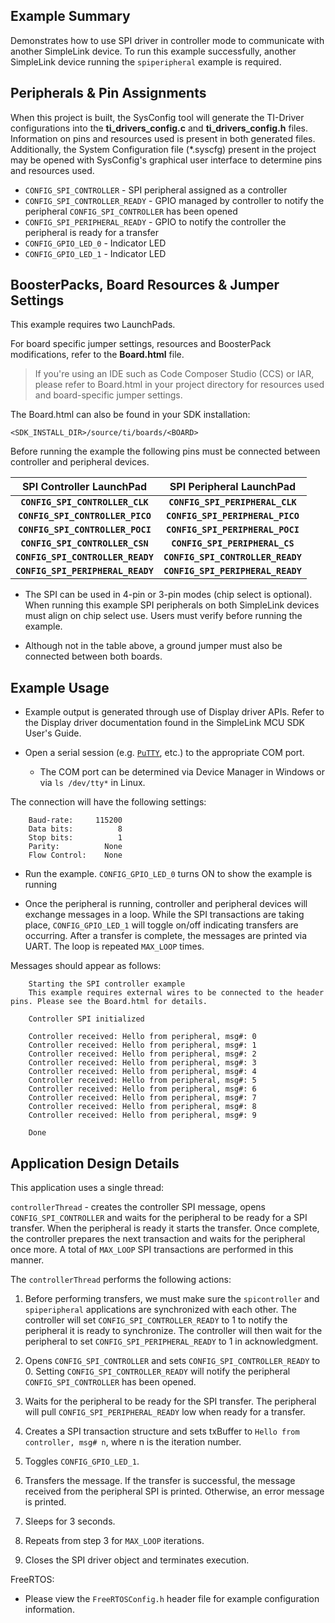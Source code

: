 ## Example Summary

Demonstrates how to use SPI driver in controller mode to communicate with another
SimpleLink device. To run this example successfully, another SimpleLink
device running the `spiperipheral` example is required.

## Peripherals & Pin Assignments

When this project is built, the SysConfig tool will generate the TI-Driver
configurations into the __ti_drivers_config.c__ and __ti_drivers_config.h__
files. Information on pins and resources used is present in both generated
files. Additionally, the System Configuration file (\*.syscfg) present in the
project may be opened with SysConfig's graphical user interface to determine
pins and resources used.

* `CONFIG_SPI_CONTROLLER` - SPI peripheral assigned as a controller
* `CONFIG_SPI_CONTROLLER_READY` - GPIO managed by controller to notify the
peripheral `CONFIG_SPI_CONTROLLER` has been opened
* `CONFIG_SPI_PERIPHERAL_READY` - GPIO to notify the controller the peripheral
is ready for a transfer
* `CONFIG_GPIO_LED_0` - Indicator LED
* `CONFIG_GPIO_LED_1` - Indicator LED

## BoosterPacks, Board Resources & Jumper Settings

This example requires two LaunchPads.

For board specific jumper settings, resources and BoosterPack modifications,
refer to the __Board.html__ file.

> If you're using an IDE such as Code Composer Studio (CCS) or IAR, please
refer to Board.html in your project directory for resources used and
board-specific jumper settings.

The Board.html can also be found in your SDK installation:

```text
<SDK_INSTALL_DIR>/source/ti/boards/<BOARD>
```

Before running the example the following pins must be connected between
controller and peripheral devices.

  |     SPI Controller LaunchPad      |      SPI Peripheral LaunchPad     |
  |:---------------------------------:|:---------------------------------:|
  | __`CONFIG_SPI_CONTROLLER_CLK`__   | __`CONFIG_SPI_PERIPHERAL_CLK`__   |
  | __`CONFIG_SPI_CONTROLLER_PICO`__  | __`CONFIG_SPI_PERIPHERAL_PICO`__  |
  | __`CONFIG_SPI_CONTROLLER_POCI`__  | __`CONFIG_SPI_PERIPHERAL_POCI`__  |
  | __`CONFIG_SPI_CONTROLLER_CSN`__   | __`CONFIG_SPI_PERIPHERAL_CS`__    |
  | __`CONFIG_SPI_CONTROLLER_READY`__ | __`CONFIG_SPI_CONTROLLER_READY`__ |
  | __`CONFIG_SPI_PERIPHERAL_READY`__ | __`CONFIG_SPI_PERIPHERAL_READY`__ |

* The SPI can be used in 4-pin or 3-pin modes (chip select is optional).  When
running this example SPI peripherals on both SimpleLink devices must align on
chip select use.  Users must verify before running the example.

* Although not in the table above, a ground jumper must also be connected
between both boards.

## Example Usage

* Example output is generated through use of Display driver APIs. Refer to the
Display driver documentation found in the SimpleLink MCU SDK User's Guide.

* Open a serial session (e.g. [`PuTTY`](http://www.putty.org/ "PuTTY's
Homepage"), etc.) to the appropriate COM port.
    * The COM port can be determined via Device Manager in Windows or via `ls /dev/tty*` in Linux.

The connection will have the following settings:

```text
    Baud-rate:     115200
    Data bits:          8
    Stop bits:          1
    Parity:          None
    Flow Control:    None
```

* Run the example. `CONFIG_GPIO_LED_0` turns ON to show the example is running

* Once the peripheral is running, controller and peripheral devices will
exchange messages in a loop.  While the SPI transactions are taking place,
`CONFIG_GPIO_LED_1` will toggle on/off indicating transfers are occurring. After
a transfer is complete, the messages are printed via UART. The loop is repeated
`MAX_LOOP` times.

Messages should appear as follows:

```text
    Starting the SPI controller example
    This example requires external wires to be connected to the header pins. Please see the Board.html for details.

    Controller SPI initialized

    Controller received: Hello from peripheral, msg#: 0
    Controller received: Hello from peripheral, msg#: 1
    Controller received: Hello from peripheral, msg#: 2
    Controller received: Hello from peripheral, msg#: 3
    Controller received: Hello from peripheral, msg#: 4
    Controller received: Hello from peripheral, msg#: 5
    Controller received: Hello from peripheral, msg#: 6
    Controller received: Hello from peripheral, msg#: 7
    Controller received: Hello from peripheral, msg#: 8
    Controller received: Hello from peripheral, msg#: 9

    Done
```

## Application Design Details

This application uses a single thread:

`controllerThread` - creates the controller SPI message, opens
`CONFIG_SPI_CONTROLLER` and waits for the peripheral to be ready for a SPI
transfer.  When the peripheral is ready it starts the transfer.  Once complete,
the controller prepares the next transaction and waits for the peripheral once
more.  A total of `MAX_LOOP` SPI transactions are performed in this manner.

The `controllerThread` performs the following actions:

1. Before performing transfers, we must make sure the `spicontroller` and
`spiperipheral` applications are synchronized with each other.  The controller
will set `CONFIG_SPI_CONTROLLER_READY` to 1 to notify the peripheral it is ready
to synchronize. The controller will then wait for the peripheral to set
`CONFIG_SPI_PERIPHERAL_READY` to 1 in acknowledgment.

2. Opens `CONFIG_SPI_CONTROLLER` and sets `CONFIG_SPI_CONTROLLER_READY` to 0.
Setting `CONFIG_SPI_CONTROLLER_READY` will notify the peripheral
`CONFIG_SPI_CONTROLLER` has been opened.

3. Waits for the peripheral to be ready for the SPI transfer.  The peripheral
will pull `CONFIG_SPI_PERIPHERAL_READY` low when ready for a transfer.

4. Creates a SPI transaction structure and sets txBuffer to `Hello from
controller, msg# n`, where n is the iteration number.

5. Toggles `CONFIG_GPIO_LED_1`.

6. Transfers the message. If the transfer is successful, the message
received from the peripheral SPI is printed. Otherwise, an error message
is printed.

7. Sleeps for 3 seconds.

8. Repeats from step 3 for `MAX_LOOP` iterations.

9. Closes the SPI driver object and terminates execution.

FreeRTOS:

* Please view the `FreeRTOSConfig.h` header file for example configuration
information.
